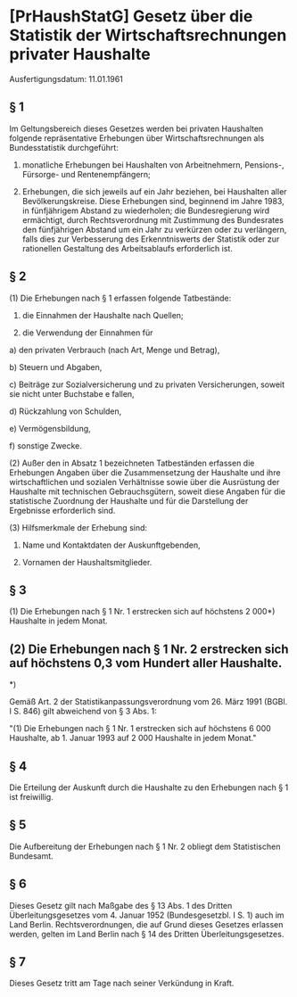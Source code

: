 # [PrHaushStatG] Gesetz über die Statistik der Wirtschaftsrechnungen privater Haushalte

Ausfertigungsdatum: 11.01.1961

 

## § 1

Im Geltungsbereich dieses Gesetzes werden bei privaten Haushalten folgende repräsentative Erhebungen über Wirtschaftsrechnungen als Bundesstatistik durchgeführt:

1. monatliche Erhebungen bei Haushalten von Arbeitnehmern, Pensions-, Fürsorge- und Rentenempfängern;

2. Erhebungen, die sich jeweils auf ein Jahr beziehen, bei Haushalten aller Bevölkerungskreise. Diese Erhebungen sind, beginnend im Jahre 1983, in fünfjährigem Abstand zu wiederholen; die Bundesregierung wird ermächtigt, durch Rechtsverordnung mit Zustimmung des Bundesrates den fünfjährigen Abstand um ein Jahr zu verkürzen oder zu verlängern, falls dies zur Verbesserung des Erkenntniswerts der Statistik oder zur rationellen Gestaltung des Arbeitsablaufs erforderlich ist.


## § 2

(1) Die Erhebungen nach § 1 erfassen folgende Tatbestände:

1. die Einnahmen der Haushalte nach Quellen;

2. die Verwendung der Einnahmen für

a) den privaten Verbrauch (nach Art, Menge und Betrag),

b) Steuern und Abgaben,

c) Beiträge zur Sozialversicherung und zu privaten Versicherungen, soweit sie nicht unter Buchstabe e fallen,

d) Rückzahlung von Schulden,

e) Vermögensbildung,

f) sonstige Zwecke.

(2) Außer den in Absatz 1 bezeichneten Tatbeständen erfassen die Erhebungen Angaben über die Zusammensetzung der Haushalte und ihre wirtschaftlichen und sozialen Verhältnisse sowie über die Ausrüstung der Haushalte mit technischen Gebrauchsgütern, soweit diese Angaben für die statistische Zuordnung der Haushalte und für die Darstellung der Ergebnisse erforderlich sind.

(3) Hilfsmerkmale der Erhebung sind:

1. Name und Kontaktdaten der Auskunftgebenden,

2. Vornamen der Haushaltsmitglieder.


## § 3

(1) Die Erhebungen nach § 1 Nr. 1 erstrecken sich auf höchstens 2 000\*) Haushalte in jedem Monat.

(2) Die Erhebungen nach § 1 Nr. 2 erstrecken sich auf höchstens 0,3 vom Hundert aller Haushalte.  
-----

\*)

Gemäß Art. 2 der Statistikanpassungsverordnung vom 26. März 1991 (BGBl. I S. 846) gilt abweichend von § 3 Abs. 1:

"(1) Die Erhebungen nach § 1 Nr. 1 erstrecken sich auf höchstens 6 000 Haushalte, ab 1. Januar 1993 auf 2 000 Haushalte in jedem Monat."


## § 4

Die Erteilung der Auskunft durch die Haushalte zu den Erhebungen nach § 1 ist freiwillig.


## § 5

Die Aufbereitung der Erhebungen nach § 1 Nr. 2 obliegt dem Statistischen Bundesamt.


## § 6

Dieses Gesetz gilt nach Maßgabe des § 13 Abs. 1 des Dritten Überleitungsgesetzes vom 4. Januar 1952 (Bundesgesetzbl. I S. 1) auch im Land Berlin. Rechtsverordnungen, die auf Grund dieses Gesetzes erlassen werden, gelten im Land Berlin nach § 14 des Dritten Überleitungsgesetzes.


## § 7

Dieses Gesetz tritt am Tage nach seiner Verkündung in Kraft.
